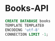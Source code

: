 # Books-API
```sql
CREATE DATABASE books
TEMPLATE TEMPLATE0
ENCODING 'utf-8'
CONNECTION LIMIT -1;
```